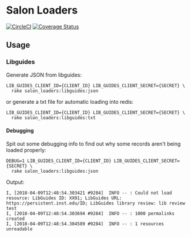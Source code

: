 # Salon Loaders

[![CircleCI](https://circleci.com/gh/NYULibraries/salon_loaders.svg?style=svg)](https://circleci.com/gh/NYULibraries/salon_loaders)
[![Coverage Status](https://coveralls.io/repos/github/NYULibraries/salon_loaders/badge.svg)](https://coveralls.io/github/NYULibraries/salon_loaders)

## Usage

### Libguides

Generate JSON from libguides:

```
LIB_GUIDES_CLIENT_ID={CLIENT_ID} LIB_GUIDES_CLIENT_SECRET={SECRET} \
  rake salon_loaders:libguides:json
```

or generate a txt file for automatic loading into redis:

```
LIB_GUIDES_CLIENT_ID={CLIENT_ID} LIB_GUIDES_CLIENT_SECRET={SECRET} \
  rake salon_loaders:libguides:txt
```

#### Debugging

Spit out some debugging info to find out why some records aren't being loaded properly:

```
DEBUG=1 LIB_GUIDES_CLIENT_ID={CLIENT_ID} LIB_GUIDES_CLIENT_SECRET={SECRET} \
  rake salon_loaders:libguides:json
```

Output:

```
I, [2018-04-09T12:48:54.303421 #9284]  INFO -- : Could not load resource: LibGuides ID: XX01; LibGuides URL: https://persistent.inst.edu/ID; LibGuides library review: lib review test
I, [2018-04-09T12:48:54.303694 #9284]  INFO -- : 1000 permalinks created
I, [2018-04-09T12:48:54.304589 #9284]  INFO -- : 1 resources unreadable
```

